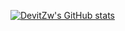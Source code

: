 [![DevitZw's GitHub stats](https://github-readme-stats-f-l23hm8lwo-devitzw.vercel.app/api?username=DevitZw)](https://github.com/DevitZw/github-readme-stats)
#
